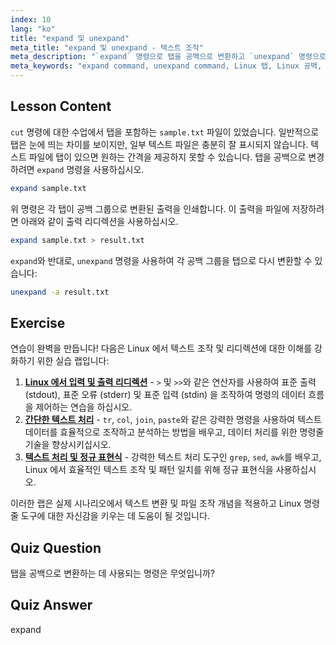 ```yaml
---
index: 10
lang: "ko"
title: "expand 및 unexpand"
meta_title: "expand 및 unexpand - 텍스트 조작"
meta_description: "`expand` 명령으로 탭을 공백으로 변환하고 `unexpand` 명령으로 공백을 탭으로 변환하는 방법을 배우십시오. 이 Linux 튜토리얼로 텍스트 파일 서식을 개선하십시오."
meta_keywords: "expand command, unexpand command, Linux 탭, Linux 공백, 텍스트 서식, Linux 튜토리얼, 초보자 Linux, Linux 가이드"
---
```


## Lesson Content

`cut` 명령에 대한 수업에서 탭을 포함하는 `sample.txt` 파일이 있었습니다. 일반적으로 탭은 눈에 띄는 차이를 보이지만, 일부 텍스트 파일은 충분히 잘 표시되지 않습니다. 텍스트 파일에 탭이 있으면 원하는 간격을 제공하지 못할 수 있습니다. 탭을 공백으로 변경하려면 `expand` 명령을 사용하십시오.

```bash
expand sample.txt
```

위 명령은 각 탭이 공백 그룹으로 변환된 출력을 인쇄합니다. 이 출력을 파일에 저장하려면 아래와 같이 출력 리디렉션을 사용하십시오.

```bash
expand sample.txt > result.txt
```

`expand`와 반대로, `unexpand` 명령을 사용하여 각 공백 그룹을 탭으로 다시 변환할 수 있습니다:

```bash
unexpand -a result.txt
```

## Exercise

연습이 완벽을 만듭니다! 다음은 Linux 에서 텍스트 조작 및 리디렉션에 대한 이해를 강화하기 위한 실습 랩입니다:

1. **[Linux 에서 입력 및 출력 리디렉션](https://labex.io/ko/labs/comptia-redirecting-input-and-output-in-linux-590840)** - `>` 및 `>>`와 같은 연산자를 사용하여 표준 출력 (stdout), 표준 오류 (stderr) 및 표준 입력 (stdin) 을 조작하여 명령의 데이터 흐름을 제어하는 연습을 하십시오.
2. **[간단한 텍스트 처리](https://labex.io/ko/labs/linux-simple-text-processing-18004)** - `tr`, `col`, `join`, `paste`와 같은 강력한 명령을 사용하여 텍스트 데이터를 효율적으로 조작하고 분석하는 방법을 배우고, 데이터 처리를 위한 명령줄 기술을 향상시키십시오.
3. **[텍스트 처리 및 정규 표현식](https://labex.io/ko/labs/linux-text-processing-and-regular-expressions-18003)** - 강력한 텍스트 처리 도구인 `grep`, `sed`, `awk`를 배우고, Linux 에서 효율적인 텍스트 조작 및 패턴 일치를 위해 정규 표현식을 사용하십시오.

이러한 랩은 실제 시나리오에서 텍스트 변환 및 파일 조작 개념을 적용하고 Linux 명령줄 도구에 대한 자신감을 키우는 데 도움이 될 것입니다.

## Quiz Question

탭을 공백으로 변환하는 데 사용되는 명령은 무엇입니까?

## Quiz Answer

expand

